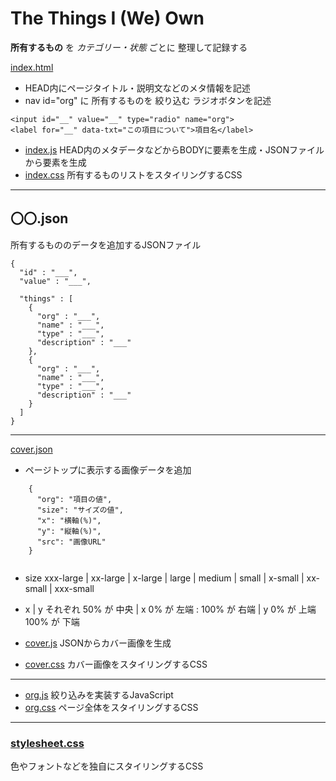 # The Things I (We) Own
**所有するもの** を *カテゴリー・状態* ごとに 整理して記録する

[index.html](index.html)
* HEAD内にページタイトル・説明文などのメタ情報を記述
* nav id="org" に 所有するものを 絞り込む ラジオボタンを記述

```
<input id="__" value="__" type="radio" name="org">
<label for="__" data-txt="この項目について">項目名</label>
```

* [index.js](js/index.js) HEAD内のメタデータなどからBODYに要素を生成・JSONファイルから要素を生成
* [index.css](css/index.css) 所有するものリストをスタイリングするCSS

***
## 〇〇.json
所有するもののデータを追加するJSONファイル

```
{
  "id" : "___",
  "value" : "___",

  "things" : [
    {
      "org" : "___",
      "name" : "___",
      "type" : "___",
      "description" : "___"
    },
    {
      "org" : "___",
      "name" : "___",
      "type" : "___",
      "description" : "___"
    }
  ]
}
```

***

[cover.json](profile/cover.json)
* ページトップに表示する画像データを追加

```
    {
      "org": "項目の値",
      "size": "サイズの値",
      "x": "横軸(%)",
      "y": "縦軸(%)",
      "src": "画像URL"
    }
    
```
* size
xxx-large | xx-large | x-large | large | medium | small | x-small | xx-small | xxx-small
* x | y
それぞれ 50% が 中央 | x 0% が 左端 : 100% が 右端 | y 0% が 上端 100% が 下端


* [cover.js](js/cover.js) JSONからカバー画像を生成
* [cover.css](css/cover.css) カバー画像をスタイリングするCSS

***

* [org.js](js/org.js) 絞り込みを実装するJavaScript
* [org.css](css/org.css) ページ全体をスタイリングするCSS

***

### [stylesheet.css](stylesheet.css)
色やフォントなどを独自にスタイリングするCSS
